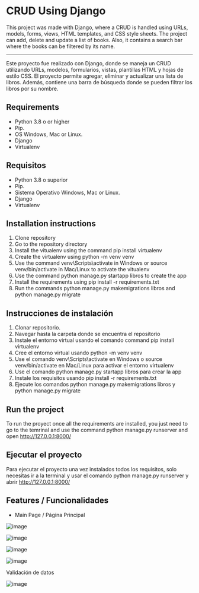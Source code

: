 
# CRUD Using Django

This project was made with Django, where a CRUD is handled using URLs, models, forms, views, HTML templates, and CSS style sheets. The project can add, delete and update a list of books. Also, it contains a search bar where the books can be filtered by its name.

****
Este proyecto fue realizado con Django, donde se maneja un CRUD utilizando URLs, modelos, formularios, vistas, plantillas HTML y hojas de estilo CSS. El proyecto permite agregar, eliminar y actualizar una lista de libros. Además, contiene una barra de búsqueda donde se pueden filtrar los libros por su nombre.




## Requirements

* Python 3.8 o or higher
* Pip.
* OS Windows, Mac or Linux.
* Django
* Virtualenv

## Requisitos
* Python 3.8 o superior
* Pip.
* Sistema Operativo Windows, Mac or Linux.
* Django
* Virtualenv

## Installation instructions

1. Clone repository
2. Go to the repository directory
3. Install the vitualenv using the command pip install virtualenv
4. Create the virtualenv using python -m venv venv 
5. Use the command venv\Scripts\activate in Windows or source venv/bin/activate in Mac/Linux to activate the vitualenv
6. Use the command python manage.py startapp libros to create the app
7. Install the requirements using pip install -r requirements.txt
8. Run the commands python manage.py makemigrations libros and python manage.py migrate


## Instrucciones de instalación

1. Clonar repositorio.
2. Navegar hasta la carpeta donde se encuentra el repositorio
3. Instale el entorno virtual usando el comando command pip install virtualenv
4. Cree el entorno virtual usando python -m venv venv 
5. Use el comando venv\Scripts\activate en Windows o source venv/bin/activate en Mac/Linux para activar el entorno virtualenv
6. Use el comando python manage.py startapp libros para crear la app
7. Instale los requisitos usando pip install -r requirements.txt
8. Ejecute los comandos python manage.py makemigrations libros y
python manage.py migrate

## Run the project

To run the proyect once all the requirements are installed, you just need to go to the temrinal and use the command python manage.py runserver and open http://127.0.0.1:8000/ 

## Ejecutar el proyecto

Para ejecutar el proyecto una vez instalados todos los requisitos, solo necesitas ir a la terminal y usar el comando python manage.py runserver y abrir http://127.0.0.1:8000/


## Features / Funcionalidades

* Main Page / Página Principal

 ![image](https://github.com/user-attachments/assets/a58e4cda-05e6-4e0b-ad79-dcbb0ab3389c)

 ![image](https://github.com/user-attachments/assets/2fdfce79-fd5e-4775-8645-7ea54f27fa67)

 ![image](https://github.com/user-attachments/assets/0d160306-4b67-4a45-9b1e-d63b408f634a)

 ![image](https://github.com/user-attachments/assets/73ee9bc6-97fc-4e01-a203-e61dc6f0fd9c)

Validación de datos

 ![image](https://github.com/user-attachments/assets/6f1c86c6-0d4b-434a-9f59-3d86b3c94aec)




 
